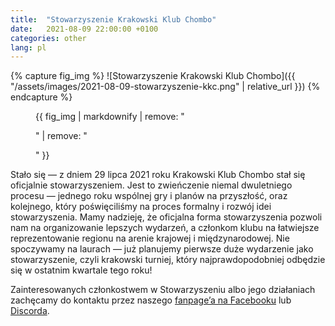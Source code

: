 ```yaml
---
title:  "Stowarzyszenie Krakowski Klub Chombo"
date:   2021-08-09 22:00:00 +0100
categories: other
lang: pl
---
```


{% capture fig_img %}
![Stowarzyszenie Krakowski Klub Chombo]({{ "/assets/images/2021-08-09-stowarzyszenie-kkc.png" | relative_url }})
{% endcapture %}

<figure>
  {{ fig_img | markdownify | remove: "<p>" | remove: "</p>" }}
</figure>

Stało się — z dniem 29 lipca 2021 roku Krakowski Klub Chombo stał się oficjalnie stowarzyszeniem. Jest to zwieńczenie niemal dwuletniego procesu — jednego roku wspólnej gry i planów na przyszłość, oraz kolejnego, który poświęciliśmy na proces formalny i rozwój idei stowarzyszenia. Mamy nadzieję, że oficjalna forma stowarzyszenia pozwoli nam na organizowanie lepszych wydarzeń, a członkom klubu na łatwiejsze reprezentowanie regionu na arenie krajowej i międzynarodowej. Nie spoczywamy na laurach — już planujemy pierwsze duże wydarzenie jako stowarzyszenie, czyli krakowski turniej, który najprawdopodobniej odbędzie się w ostatnim kwartale tego roku!

Zainteresowanych członkostwem w Stowarzyszeniu albo jego działaniach zachęcamy do kontaktu przez naszego [fanpage’a na Facebooku](https://fb.me/chombo.club) lub [Discorda](https://discord.gg/Hx4Muag).

